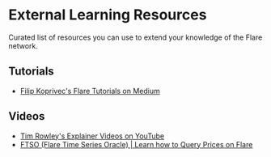 # External Learning Resources

Curated list of resources you can use to extend your knowledge of the Flare network.

## Tutorials

* [Filip Koprivec's Flare Tutorials on Medium](https://medium.com/@j0-0sko)

## Videos

* [Tim Rowley's Explainer Videos on YouTube](https://www.youtube.com/@timothyrowley/videos)
* [FTSO (Flare Time Series Oracle) | Learn how to Query Prices on Flare](https://youtu.be/tSODrEVA3BI)

